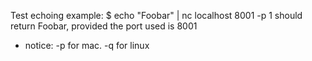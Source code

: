 Test echoing example: $ echo "Foobar" | nc localhost 8001 -p 1 should return Foobar, provided the port used is 8001

* notice: -p for mac. -q for linux

